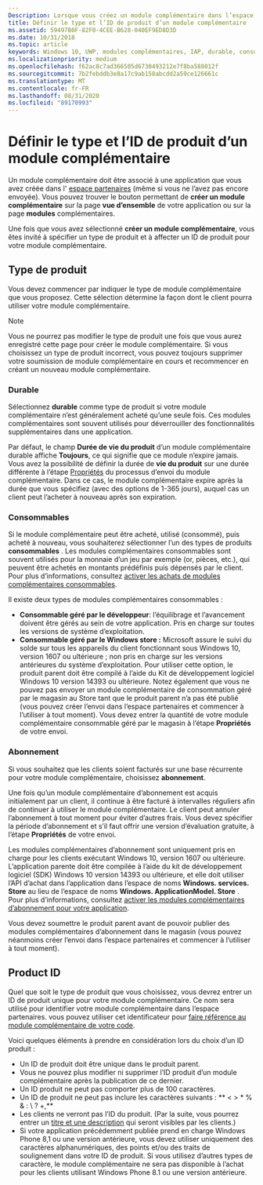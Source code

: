 ```yaml
---
Description: Lorsque vous créez un module complémentaire dans l’espace partenaires, vous devez spécifier un type de produit et lui affecter un ID de produit.
title: Définir le type et l’ID de produit d’un module complémentaire
ms.assetid: 59497B0F-82F0-4CEE-B628-040EF9ED8D3D
ms.date: 10/31/2018
ms.topic: article
keywords: Windows 10, UWP, modules complémentaires, IAP, durable, consommable, abonnement, type de produit, ID de produit, achat dans l’application, produit dans l’application
ms.localizationpriority: medium
ms.openlocfilehash: f62ac8c7ad366505d6730493212e7f8ba588012f
ms.sourcegitcommit: 7b2febddb3e8a17c9ab158abcdd2a59ce126661c
ms.translationtype: MT
ms.contentlocale: fr-FR
ms.lasthandoff: 08/31/2020
ms.locfileid: "89170993"
---
```

# <a name="set-your-add-on-product-type-and-product-id"></a>Définir le type et l’ID de produit d’un module complémentaire

Un module complémentaire doit être associé à une application que vous avez créée dans l' [espace partenaires](https://partner.microsoft.com/dashboard) (même si vous ne l’avez pas encore envoyée). Vous pouvez trouver le bouton permettant de **créer un module complémentaire** sur la page **vue d’ensemble** de votre application ou sur la page **modules** complémentaires.

Une fois que vous avez sélectionné **créer un module complémentaire**, vous êtes invité à spécifier un type de produit et à affecter un ID de produit pour votre module complémentaire.

## <a name="product-type"></a>Type de produit

Vous devez commencer par indiquer le type de module complémentaire que vous proposez. Cette sélection détermine la façon dont le client pourra utiliser votre module complémentaire.

> [!NOTE]
> Vous ne pourrez pas modifier le type de produit une fois que vous aurez enregistré cette page pour créer le module complémentaire. Si vous choisissez un type de produit incorrect, vous pouvez toujours supprimer votre soumission de module complémentaire en cours et recommencer en créant un nouveau module complémentaire.

<span id="durable" />

### <a name="durable"></a>Durable

Sélectionnez **durable** comme type de produit si votre module complémentaire n’est généralement acheté qu’une seule fois. Ces modules complémentaires sont souvent utilisés pour déverrouiller des fonctionnalités supplémentaires dans une application.

Par défaut, le champ **Durée de vie du produit** d’un module complémentaire durable affiche **Toujours**, ce qui signifie que ce module n’expire jamais. Vous avez la possibilité de définir la durée de **vie du produit** sur une durée différente à l’étape [Propriétés](enter-add-on-properties.md) du processus d’envoi du module complémentaire. Dans ce cas, le module complémentaire expire après la durée que vous spécifiez (avec des options de 1-365 jours), auquel cas un client peut l’acheter à nouveau après son expiration.

### <a name="consumable"></a>Consommables

Si le module complémentaire peut être acheté, utilisé (consommé), puis acheté à nouveau, vous souhaiterez sélectionner l’un des types de produits **consommables** . Les modules complémentaires consommables sont souvent utilisés pour la monnaie d’un jeu par exemple (or, pièces, etc.), qui peuvent être achetés en montants prédéfinis puis dépensés par le client. Pour plus d’informations, consultez [activer les achats de modules complémentaires consommables](../monetize/enable-consumable-add-on-purchases.md).

Il existe deux types de modules complémentaires consommables :
- **Consommable géré par le développeur**: l’équilibrage et l’avancement doivent être gérés au sein de votre application. Pris en charge sur toutes les versions de système d’exploitation.
- **Consommable géré par le Windows store :** Microsoft assure le suivi du solde sur tous les appareils du client fonctionnant sous Windows 10, version 1607 ou ultérieure ; non pris en charge sur les versions antérieures du système d’exploitation. Pour utiliser cette option, le produit parent doit être compilé à l’aide du Kit de développement logiciel Windows 10 version 14393 ou ultérieure. Notez également que vous ne pouvez pas envoyer un module complémentaire de consommation géré par le magasin au Store tant que le produit parent n’a pas été publié (vous pouvez créer l’envoi dans l’espace partenaires et commencer à l’utiliser à tout moment). Vous devez entrer la quantité de votre module complémentaire consommable géré par le magasin à l’étape **Propriétés** de votre envoi.

### <a name="subscription"></a>Abonnement

Si vous souhaitez que les clients soient facturés sur une base récurrente pour votre module complémentaire, choisissez **abonnement**.

Une fois qu’un module complémentaire d’abonnement est acquis initialement par un client, il continue à être facturé à intervalles réguliers afin de continuer à utiliser le module complémentaire. Le client peut annuler l’abonnement à tout moment pour éviter d’autres frais. Vous devez spécifier la période d’abonnement et s’il faut offrir une version d’évaluation gratuite, à l’étape **Propriétés** de votre envoi.

Les modules complémentaires d’abonnement sont uniquement pris en charge pour les clients exécutant Windows 10, version 1607 ou ultérieure. L’application parente doit être compilée à l’aide du kit de développement logiciel (SDK) Windows 10 version 14393 ou ultérieure, et elle doit utiliser l’API d’achat dans l’application dans l’espace de noms **Windows. services. Store** au lieu de l’espace de noms **Windows. ApplicationModel. Store** . Pour plus d’informations, consultez [activer les modules complémentaires d’abonnement pour votre application](../monetize/enable-subscription-add-ons-for-your-app.md).

Vous devez soumettre le produit parent avant de pouvoir publier des modules complémentaires d’abonnement dans le magasin (vous pouvez néanmoins créer l’envoi dans l’espace partenaires et commencer à l’utiliser à tout moment).

## <a name="product-id"></a>Product ID

Quel que soit le type de produit que vous choisissez, vous devrez entrer un ID de produit unique pour votre module complémentaire. Ce nom sera utilisé pour identifier votre module complémentaire dans l’espace partenaires. vous pouvez utiliser cet identificateur pour [faire référence au module complémentaire de votre code](../monetize/in-app-purchases-and-trials.md#how-to-use-product-ids-for-add-ons-in-your-code).

Voici quelques éléments à prendre en considération lors du choix d’un ID produit :

-   Un ID de produit doit être unique dans le produit parent.
-   Vous ne pouvez plus modifier ni supprimer l’ID produit d’un module complémentaire après la publication de ce dernier.
-   Un ID produit ne peut pas comporter plus de 100 caractères.
-   Un ID de produit ne peut pas inclure les caractères suivants : ** &lt; &gt; \* % & : \\ ? +,**
-   Les clients ne verront pas l’ID du produit. (Par la suite, vous pourrez entrer un [titre et une description](./create-app-store-listings.md) qui seront visibles par les clients.)
-   Si votre application précédemment publiée prend en charge Windows Phone 8,1 ou une version antérieure, vous devez utiliser uniquement des caractères alphanumériques, des points et/ou des traits de soulignement dans votre ID de produit. Si vous utilisez d’autres types de caractère, le module complémentaire ne sera pas disponible à l’achat pour les clients utilisant Windows Phone 8.1 ou une version antérieure.

 